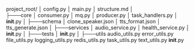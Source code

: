 project_root/
│   config.py
│   main.py
│   structure.md
│   
├───core
│      consumer.py
│      mq.py
│      producer.py
│      task_handlers.py
│      __init__.py
│
├───schema
│       clone_speaker.json
│       tts_format.json
│       tts_generate.json
│
├───services
│      audio_service.py
│      health_service.py
│      __init__.py
│
├───tests
│       __init__.py
│
├───utils
      audio_utils.py
      error_utils.py
      file_utils.py
      logging_utils.py
      redis_utils.py
      task_utils.py
      text_utils.py
      __init__.py

